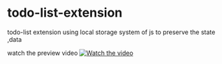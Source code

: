 # todo-list-extension
todo-list extension using local storage system of js to preserve the state ,data

watch the preview video 
[![Watch the video](https://img.youtube.com/vi/VIDEO_ID/0.jpg)](https://github.com/user-attachments/assets/072ea02a-4557-43d1-972c-0a5535fbdda1)


